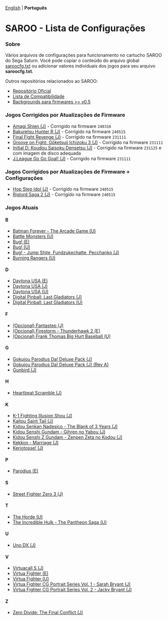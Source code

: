 [English](README.md) | **Português**

# SAROO - Lista de Configurações

### Sobre

Vários arquivos de configurações para funcionamento no cartucho SAROO do Sega Saturn. Você pode copiar o conteúdo do arquivo global [saroocfg.txt](./saroocfg.txt) ou adicionar valores individuais dos jogos para seu arquivo **saroocfg.txt**.

Outros repositórios relacionados ao SAROO:

- [Repositório Oficial](https://github.com/tpunix/SAROO)
- [Lista de Compatibilidade](https://github.com/williamdsw/saroo-compatibility-list)
- [Backgrounds para firmwares >= v0.5](https://github.com/williamdsw/saroo-backgrounds)

### Jogos Corrigidos por Atualizações de Firmware

- [Amagi Shien (J)](./J/T-1513G/README.md) - Corrigido na firmware `240316`
- [Bakuretsu Hunter R (J)](./J/T-24903G/README.md) - Corrigido na firmware `240515`
- [Final Fight Revenge (J)](./J/T-1248G/README.md) - Corrigido na firmware `231111`
- [Groove on Fight: Gōketsuji Ichizoku 3 (J)](./J/T-14411G/README.md) - Corrigido na firmware `231111`
- [Initial D: Koudou Saisoku Densetsu (J)](./J/T-25503G//README.md) - Corrigido na firmware `231125` e com imagem de disco adequada
- [J.League Go Go Goal! (J)](./J/T-3602G/README.md) - Corrigido na firmware `231111`

### Jogos Corrigidos por Atualizações de Firmware + Configurações

- [Hop Step Idol (J)](./J/T-20507G/README.md) - Corrigido na firmware `240515`
- [Riglord Saga 2 (J)](./J/GS-9084/README.md) - Corrigido na firmware `240515`

### Jogos Atuais

#### B

- [Batman Forever - The Arcade Game (U)](./U/T-8140H/README.md)
- [Battle Monsters (U)](./U/T-8137H/README.md)
- [Bug! (E)](./E/MK-81004/README.md)
- [Bug! (U)](./U/GM-81004/README.md)
- [Bug! - Jump Shite, Fundzukechatte, Pecchanko (J)](./J/GS-9063/README.md)
- [Burning Rangers (U)](./U/MK-81803/README.md)

#### D

- [Daytona USA (E)](./E/MK_8120050/README.md)
- [Daytona USA (J)](./J/GS-9013/README.md)
- [Daytona USA (U)](./U/MK-81200/README.md)
- [Digital Pinball: Last Gladiators (J)](./J/T-18903G/README.md)
- [Digital Pinball: Last Gladiators (U)](./U/T-4804H/README.md)

#### F

- [(Opcional) Fantastep (J)](./J/T-5710G/README.md)
- [(Opcional) Firestorm - Thunderhawk 2 (E)](./E/T-11501H00/README.md)
- [(Opcional) Frank Thomas Big Hurt Baseball (U)](./U/T-8138H/README.md)

#### G

- [Gokujou Parodius Da! Deluxe Pack (J)](./J/T-9501G/V1.001/README.md)
- [Gokujou Parodius Da! Deluxe Pack (J) (Rev A)](./J/T-9501G/V1.002/README.md)
- [Gunbird (J)](./J/T-14402G/README.md)

#### H

- [Heartbeat Scramble (J)](./J/T-15014G/README.md)

#### K

- [K-1 Fighting Illusion Shou (J)](./J/T-26102G/README.md)
- [Kaitou Saint Tail (J)](./J/T-28201G/README.md)
- [Kidou Senkan Nadesico - The Blank of 3 Years (J)](./J/GS-9195/README.md)
- [Kidou Senshi Gundam - Gihren no Yabou (J)](./J/T-13327G/README.md)
- [Kidou Senshi Z Gundam - Zenpen Zeta no Kodou (J)](./J/T-13315G/README.md)
- [Kekkon - Marriage (J)](./J/T-10501G/README.md)
- [Keriotosse! (J)](./J/T-30306G/README.md)

#### P

- [Parodius (E)](./E/T-9501H-50/README.md)

#### S

- [Street Fighter Zero 3 (J)](./J/T-1246G/README.md)

#### T

- [The Horde (U)](./U/T-15909H50/README.md)
- [The Incredible Hulk - The Pantheon Saga (U)](./U/T-7905H/README.md)

#### U

- [Uno DX (J)](./J/T-26414G/README.md)

#### V

- [Virtuacall S (J)](./J/T-19718G/README.md)
- [Virtua Fighter (E)](./E/MK_8100550/README.md)
- [Virtua Fighter (U)](./U/MK-81005/README.md)
- [Virtua Fighter CG Portrait Series Vol. 1 - Sarah Bryant (J)](./J/GS-9062/README.md)
- [Virtua Fighter CG Portrait Series Vol. 2 - Jacky Bryant (J)](./J/GS-9064/README.md)

#### Z

- [Zero Divide: The Final Conflict (J)](./J/T-31601G/README.md)
